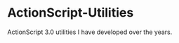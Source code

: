 ActionScript-Utilities
======================

ActionScript 3.0 utilities I have developed over the years.
